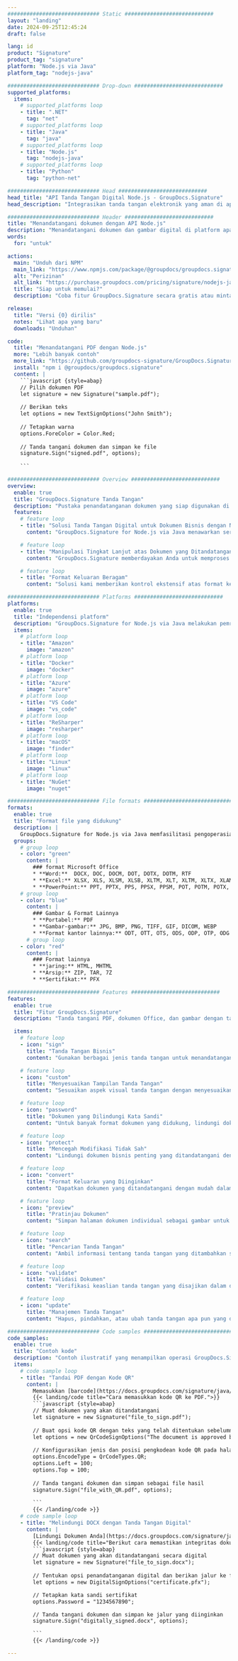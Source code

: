 ```yaml
---
############################# Static ############################
layout: "landing"
date: 2024-09-25T12:45:24
draft: false

lang: id
product: "Signature"
product_tag: "signature"
platform: "Node.js via Java"
platform_tag: "nodejs-java"

############################# Drop-down ############################
supported_platforms:
  items:
    # supported_platforms loop
    - title: ".NET"
      tag: "net"
    # supported_platforms loop
    - title: "Java"
      tag: "java"
    # supported_platforms loop
    - title: "Node.js"
      tag: "nodejs-java" 
    # supported_platforms loop
    - title: "Python"
      tag: "python-net" 

############################# Head ############################
head_title: "API Tanda Tangan Digital Node.js - GroupDocs.Signature"
head_description: "Integrasikan tanda tangan elektronik yang aman di aplikasi Node.js dengan GroupDocs.Signature. Sederhanakan alur kerja penandatanganan dokumen dengan mudah dan efisien."

############################# Header ############################
title: "Menandatangani dokumen dengan API Node.js"
description: "Menandatangani dokumen dan gambar digital di platform apa pun menggunakan API fleksibel dan solusi berbasis aplikasi kami untuk pemrogram dan pengguna akhir."
words:
  for: "untuk"

actions:
  main: "Unduh dari NPM"
  main_link: "https://www.npmjs.com/package/@groupdocs/groupdocs.signature/"
  alt: "Perizinan"
  alt_link: "https://purchase.groupdocs.com/pricing/signature/nodejs-java/"
  title: "Siap untuk memulai?"
  description: "Coba fitur GroupDocs.Signature secara gratis atau minta lisensi"

release:
  title: "Versi {0} dirilis"
  notes: "Lihat apa yang baru"
  downloads: "Unduhan"

code:
  title: "Menandatangani PDF dengan Node.js"
  more: "Lebih banyak contoh"
  more_link: "https://github.com/groupdocs-signature/GroupDocs.Signature-for-Node.js-via-Java/"
  install: "npm i @groupdocs/groupdocs.signature"
  content: |
    ```javascript {style=abap}   
    // Pilih dokumen PDF
    let signature = new Signature("sample.pdf");
    
    // Berikan teks
    let options = new TextSignOptions("John Smith");
    
    // Tetapkan warna
    options.ForeColor = Color.Red;
    
    // Tanda tangani dokumen dan simpan ke file
    signature.Sign("signed.pdf", options);
    
    ```

############################# Overview ############################
overview:
  enable: true
  title: "GroupDocs.Signature Tanda Tangan"
  description: "Pustaka penandatanganan dokumen yang siap digunakan di aplikasi Node.js"
  features:
    # feature loop
    - title: "Solusi Tanda Tangan Digital untuk Dokumen Bisnis dengan Node.js"
      content: "GroupDocs.Signature for Node.js via Java menawarkan serangkaian opsi tanda tangan digital lengkap untuk PDF, dokumen Office, dan gambar. Teks, kode batang, gambar, sertifikat digital, dan metadata tersedia. Pemrosesan dokumen yang efisien memastikan efisiensi."

    # feature loop
    - title: "Manipulasi Tingkat Lanjut atas Dokumen yang Ditandatangani"
      content: "GroupDocs.Signature memberdayakan Anda untuk memproses dokumen yang ditandatangani. Cari dan validasi tanda tangan menggunakan berbagai kriteria. Selain itu, ekstrak informasi dokumen terperinci atau buat gambar pratinjau halaman."

    # feature loop
    - title: "Format Keluaran Beragam"
      content: "Solusi kami memberikan kontrol ekstensif atas format keluaran dokumen yang ditandatangani. Posisikan tanda tangan secara tepat di halaman mana pun dan sesuaikan tampilannya. Simpan dokumen yang ditandatangani dalam berbagai format yang didukung dan amankan secara opsional dengan kata sandi."

############################# Platforms ############################
platforms:
  enable: true
  title: "Independensi platform"
  description: "GroupDocs.Signature for Node.js via Java melakukan pemrosesan dokumen dengan berbagai sistem operasi"
  items:
    # platform loop
    - title: "Amazon"
      image: "amazon"
    # platform loop
    - title: "Docker"
      image: "docker"
    # platform loop
    - title: "Azure"
      image: "azure"
    # platform loop
    - title: "VS Code"
      image: "vs_code"
    # platform loop
    - title: "ReSharper"
      image: "resharper"
    # platform loop
    - title: "macOS"
      image: "finder"
    # platform loop
    - title: "Linux"
      image: "linux"
    # platform loop
    - title: "NuGet"
      image: "nuget"

############################# File formats ############################
formats:
  enable: true
  title: "Format file yang didukung"
  description: |
    GroupDocs.Signature for Node.js via Java memfasilitasi pengoperasian untuk [format file populer](https://docs.groupdocs.com/signature/java/supported-document-formats/).
  groups:
    # group loop
    - color: "green"
      content: |
        ### format Microsoft Office
        * **Word:**  DOCX, DOC, DOCM, DOT, DOTX, DOTM, RTF
        * **Excel:** XLSX, XLS, XLSM, XLSB, XLTM, XLT, XLTM, XLTX, XLAM, SXC, SpreadsheetML
        * **PowerPoint:** PPT, PPTX, PPS, PPSX, PPSM, POT, POTM, POTX, PPTM
    # group loop
    - color: "blue"
      content: |
        ### Gambar & Format Lainnya
        * **Portabel:** PDF
        * **Gambar-gambar:** JPG, BMP, PNG, TIFF, GIF, DICOM, WEBP
        * **Format kantor lainnya:** ODT, OTT, OTS, ODS, ODP, OTP, ODG
      # group loop
    - color: "red"
      content: |
        ### Format lainnya
        * **jaring:** HTML, MHTML
        * **Arsip:** ZIP, TAR, 7Z
        * **Sertifikat:** PFX

############################# Features ############################
features:
  enable: true
  title: "Fitur GroupDocs.Signature"
  description: "Tanda tangani PDF, dokumen Office, dan gambar dengan tanda tangan digital"

  items:
    # feature loop
    - icon: "sign"
      title: "Tanda Tangan Bisnis"
      content: "Gunakan berbagai jenis tanda tangan untuk menandatangani dokumen. Tempatkan tanda tangan digital secara tepat di lokasi halaman mana pun."

    # feature loop
    - icon: "custom"
      title: "Menyesuaikan Tampilan Tanda Tangan"
      content: "Sesuaikan aspek visual tanda tangan dengan menyesuaikan warna, font, batas, rotasi, dan lainnya untuk mencapai hasil yang Anda inginkan."

    # feature loop
    - icon: "password"
      title: "Dokumen yang Dilindungi Kata Sandi"
      content: "Untuk banyak format dokumen yang didukung, lindungi dokumen yang ditandatangani dengan kata sandi untuk keamanan tambahan."

    # feature loop
    - icon: "protect"
      title: "Mencegah Modifikasi Tidak Sah"
      content: "Lindungi dokumen bisnis penting yang ditandatangani dengan sertifikat digital dari perubahan yang tidak sah."

    # feature loop
    - icon: "convert"
      title: "Format Keluaran yang Diinginkan"
      content: "Dapatkan dokumen yang ditandatangani dengan mudah dalam format apa pun yang didukung. Konversikan dokumen MS Word ke format PDF dengan mudah."

    # feature loop
    - icon: "preview"
      title: "Pratinjau Dokumen"
      content: "Simpan halaman dokumen individual sebagai gambar untuk kebutuhan masa depan."

    # feature loop
    - icon: "search"
      title: "Pencarian Tanda Tangan"
      content: "Ambil informasi tentang tanda tangan yang ditambahkan sebelumnya dalam dokumen Anda."

    # feature loop
    - icon: "validate"
      title: "Validasi Dokumen"
      content: "Verifikasi keaslian tanda tangan yang disajikan dalam dokumen apa pun."

    # feature loop
    - icon: "update"
      title: "Manajemen Tanda Tangan"
      content: "Hapus, pindahkan, atau ubah tanda tangan apa pun yang ditempatkan pada halaman dokumen mana pun."

############################# Code samples ############################
code_samples:
  enable: true
  title: "Contoh kode"
  description: "Contoh ilustratif yang menampilkan operasi GroupDocs.Signature for Node.js via Java yang umum"
  items:
    # code sample loop
    - title: "Tandai PDF dengan Kode QR"
      content: |
        Memasukkan [barcode](https://docs.groupdocs.com/signature/java/esign-document-with-qr-code-signature/) ke dalam halaman dokumen PDF tertentu dapat menyederhanakan proses bisnis. Bagian ini memberikan contoh penambahan kode QR menggunakan GroupDocs.Signature for Node.js via Java.
        {{< landing/code title="Cara memasukkan kode QR ke PDF.">}}
        ```javascript {style=abap}
        // Muat dokumen yang akan ditandatangani
        let signature = new Signature("file_to_sign.pdf");
        
        // Buat opsi kode QR dengan teks yang telah ditentukan sebelumnya
        let options = new QrCodeSignOptions("The document is approved by John Smith");
        
        // Konfigurasikan jenis dan posisi pengkodean kode QR pada halaman
        options.EncodeType = QrCodeTypes.QR;
        options.Left = 100;
        options.Top = 100;
            
        // Tanda tangani dokumen dan simpan sebagai file hasil
        signature.Sign("file_with_QR.pdf", options);
        
        ```
        {{< /landing/code >}}
    # code sample loop
    - title: "Melindungi DOCX dengan Tanda Tangan Digital"
      content: |
        [Lindungi Dokumen Anda](https://docs.groupdocs.com/signature/java/esign-document-with-digital-signature/) dengan tanda tangan berdasarkan sertifikat digital. Tanda tangan digital melindungi dokumen bisnis Anda dari perubahan konten.
        {{< landing/code title="Berikut cara memastikan integritas dokumen.">}}
        ```javascript {style=abap}   
        // Muat dokumen yang akan ditandatangani secara digital
        let signature = new Signature("file_to_sign.docx");
        
        // Tentukan opsi penandatanganan digital dan berikan jalur ke file sertifikat
        let options = new DigitalSignOptions("certificate.pfx");

        // Tetapkan kata sandi sertifikat
        options.Password = "1234567890";

        // Tanda tangani dokumen dan simpan ke jalur yang diinginkan
        signature.Sign("digitally_signed.docx", options);

        ```
        {{< /landing/code >}}

---
```

